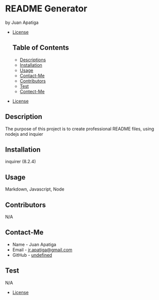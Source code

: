 # README Generator
  by Juan Apatiga
  
* [License](#license)

  ## Table of Contents 
  * [Descriptions](#description)
  * [Installation](#installation)
  * [Usage](#Usage)
  * [Contact-Me](#contact-me)
  * [Contributors](#contributors)
  * [Test](#test)
  * [Contect-Me](#contact-me)

* [License](#license)

## Description
The purpose of this project is to create professional README files, using nodejs and inquier
## Installation
inquirer (8.2.4)
## Usage
Markdown, Javascript, Node
## Contributors
N/A
## Contact-Me
* Name - Juan Apatiga
* Email - jr.apatiga@gmail.com
* GitHub - [undefined](Https://github.com/undefined/)
## Test
N/A

* [License](#license)

